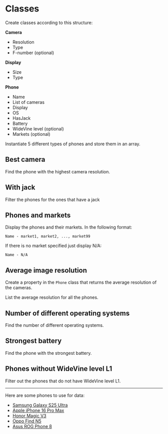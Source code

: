 # Classes

Create classes according to this structure:

**Camera**
* Resolution
* Type
* F-number (optional)

**Display**
* Size
* Type

**Phone**
* Name
* List of cameras
* Display
* OS
* HasJack
* Battery
* WideVine level (optional)
* Markets (optional)

Instantiate 5 different types of phones and store them in an array.

## Best camera

Find the phone with the highest camera resolution.

## With jack

Filter the phones for the ones that have a jack

## Phones and markets

Display the phones and their markets. In the following format:

`Name - market1, market2, ..., market99`

If there is no market specified just display N/A:

`Name - N/A`

## Average image resolution

Create a property in the `Phone` class that returns the average resolution of the cameras.

List the average resolution for all the phones.

## Number of different operating systems

Find the number of different operating systems.

## Strongest battery

Find the phone with the strongest battery.

## Phones without WideVine level L1

Filter out the phones that do not have WideVine level L1.

---

Here are some phones to use for data:

* [Samsung Galaxy S25 Ultra](https://www.gsmarena.com/samsung_galaxy_s25_ultra-13322.php)
* [Apple iPhone 16 Pro Max](https://www.gsmarena.com/apple_iphone_16_pro_max-13123.php)
* [Honor Magic V3](https://www.gsmarena.com/honor_magic_v3-13202.php)
* [Oppo Find N5](https://www.gsmarena.com/oppo_find_n5-13659.php)
* [Asus ROG Phone 8](https://www.gsmarena.com/asus_rog_phone_8-12780.php)